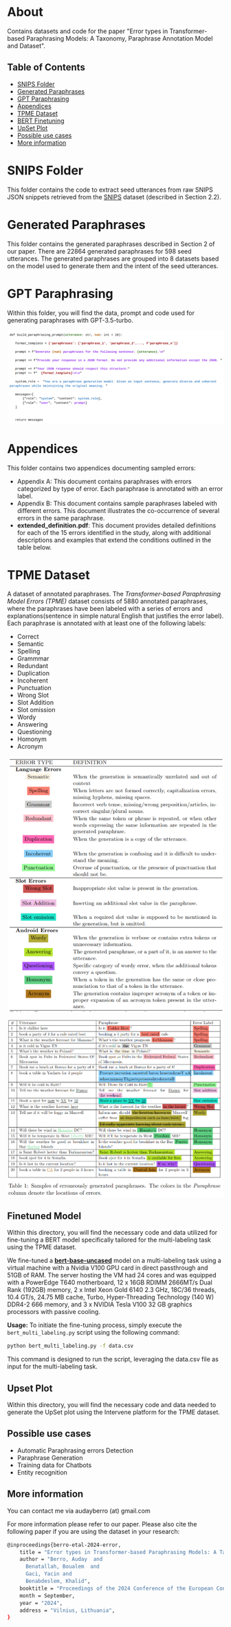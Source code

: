 # About
Contains datasets and code for the paper "Error types in Transformer-based Paraphrasing Models: A Taxonomy, Paraphrase Annotation Model and Dataset". 

## Table of Contents
- [SNIPS Folder](#snips-folder)
- [Generated Paraphrases](#generated-paraphrases)
- [GPT Paraphrasing](#gpt-paraphrasing)
- [Appendices](#appendices)
- [TPME Dataset](#tpme-dataset)
- [BERT Finetuning](#finetuned-model)
- [UpSet Plot](#upset-plot)
- [Possible use cases](#possible-use-cases)
- [More information](#more-information)

# SNIPS Folder
This folder contains the code to extract seed utterances from raw SNIPS JSON snippets retrieved from the [SNIPS][snips] dataset (described in Section 2.2).

# Generated Paraphrases
This folder contains the generated paraphrases described in Section 2 of our paper. There are 22864 generated paraphrases for 598 seed utterances. The generated paraphrases are grouped into 8 datasets based on the model used to generate them and the intent of the seed utterances.

# GPT Paraphrasing
Within this folder, you will find the data, prompt and code used for generating paraphrases with GPT-3.5-turbo.

<div align="center">

![Local Image](GPTParaphrasing/build_prompt.png)

</div>

# Appendices
This folder contains two appendices documenting sampled errors:
- Appendix A: This document contains paraphrases with errors categorized by type of error. Each paraphrase is annotated with an error label.
- Appendix B: This document contains sample paraphrases labeled with different errors. This document illustrates the co-occurrence of several errors in the same paraphrase.
- **extended_definition.pdf**: This document provides detailed definitions for each of the 15 errors identified in the study, along with additional descriptions and examples that extend the conditions outlined in the table below.

# TPME Dataset
A dataset of annotated paraphrases. The *Transformer-based Paraphrasing Model Errors (TPME)* dataset consists of 5880 annotated paraphrases, where the paraphrases have been labeled with a series of errors and explanations(sentence in simple natural English that justifies the error label). Each paraphrase is annotated with at least one of the following labels:
- Correct
- Semantic
- Spelling
- Grammmar
- Redundant
- Duplication
- Incoherent
- Punctuation
- Wrong Slot
- Slot Addition
- Slot omission
- Wordy
- Answering
- Questioning
- Homonym
- Acronym


<div align="center">

![Local Image](errors_list.png)

</div>

<div align="center">

![Local Image](Errors_samples.png)

</div>


## Finetuned Model
Within this directory, you will find the necessary code and data utilized for fine-tuning a BERT model specifically tailored for the multi-labeling task using the TPME dataset.

We fine-tuned a [**bert-base-uncased**](https://huggingface.co/google-bert/bert-base-uncased) model on a multi-labeling task using a virtual machine with a Nvidia V100 GPU card in direct passthrough and 51GB of RAM. The server hosting the VM had 24 cores and was equipped with a PowerEdge T640 motherboard, 12 x 16GB RDIMM 2666MT/s Dual Rank (192GB) memory, 2 x Intel Xeon Gold 6140 2.3 GHz, 18C/36 threads, 10.4 GT/s, 24.75 MB cache, Turbo, Hyper-Threading Technology (140 W) DDR4-2 666 memory, and 3 x NVIDIA Tesla V100 32 GB graphics processors with passive cooling.

**Usage:**
To initiate the fine-tuning process, simply execute the `bert_multi_labeling.py` script using the following command:

```bash
python bert_multi_labeling.py -f data.csv
```
This command is designed to run the script, leveraging the data.csv file as input for the multi-labeling task.

## Upset Plot
Within this directory, you will find the necessary code and data needed to generate the UpSet plot using the Intervene platform for the TPME dataset.

## Possible use cases
- Automatic Paraphrasing errors Detection
- Paraphrase Generation
- Training data for Chatbots
- Entity recognition


## More information
You can contact me via audayberro (at) gmail.com

For more information please refer to our paper. Please also cite the following paper if you are using the dataset in your research:

```sh
@inproceedings{berro-etal-2024-error,
    title = "Error types in Transformer-based Paraphrasing Models: A Taxonomy, Paraphrase Annotation Model and Dataset",
    author = "Berro, Auday  and
      Benatallah, Boualem  and
      Gaci, Yacin and
      Benabdeslem, Khalid",
    booktitle = "Proceedings of the 2024 Conference of the European Conference on Machine Learning and Principles  and Practice of Knowledge Discovery in Databases",
    month = September,
    year = "2024",
    address = "Vilnius, Lithuania",
}
```

[snips]: <https://github.com/snipsco/snips-nlu>

